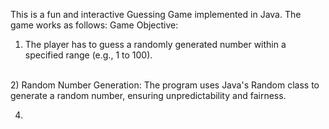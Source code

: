 This is a fun and interactive Guessing Game implemented in Java. The game works as follows:
Game Objective:
<br>
1) The player has to guess a randomly generated number within a specified range (e.g., 1 to 100).
<br>
2) Random Number Generation:
The program uses Java's Random class to generate a random number, ensuring unpredictability and fairness.

4) 

